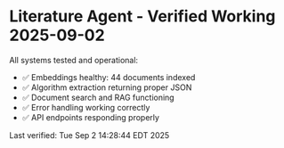 # Literature Agent - Verified Working 2025-09-02

All systems tested and operational:
- ✅ Embeddings healthy: 44 documents indexed
- ✅ Algorithm extraction returning proper JSON
- ✅ Document search and RAG functioning
- ✅ Error handling working correctly
- ✅ API endpoints responding properly

Last verified: Tue Sep  2 14:28:44 EDT 2025

